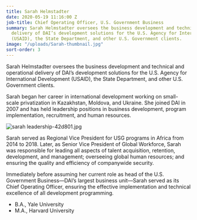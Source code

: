 ```yaml
---
title: Sarah Helmstadter
date: 2020-05-19 11:16:00 Z
job-title: Chief Operating Officer, U.S. Government Business
summary: Sarah Helmstadter oversees the business development and technical and operational
  delivery of DAI’s development solutions for the U.S. Agency for International Development
  (USAID), the State Department, and other U.S. Government clients.
image: "/uploads/Sarah-thumbnail.jpg"
sort-order: 3
---
```


Sarah Helmstadter oversees the business development and technical and operational delivery of DAI’s development solutions for the U.S. Agency for International Development (USAID), the State Department, and other U.S. Government clients.

Sarah began her career in international development working on small-scale privatization in Kazakhstan, Moldova, and Ukraine. She joined DAI in 2007 and has held leadership positions in business development, program implementation, recruitment, and human resources. 

![sarah leadership-42d801.jpg](/uploads/sarah%20leadership-42d801.jpg)
 
Sarah served as Regional Vice President for USG programs in Africa from 2014 to 2018. Later, as Senior Vice President of Global Workforce, Sarah was responsible for leading all aspects of talent acquisition, retention, development, and management; overseeing global human resources; and ensuring the quality and efficiency of companywide security.

Immediately before assuming her current role as head of the U.S. Government Business—DAI’s largest business unit—Sarah served as its Chief Operating Officer, ensuring the effective implementation and technical excellence of all development programming.

* B.A., Yale University
* M.A., Harvard University